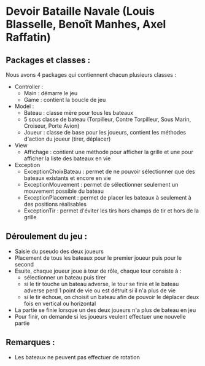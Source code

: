 # Devoir Bataille Navale (Louis Blasselle, Benoît Manhes, Axel Raffatin)

## Packages et classes :
Nous avons 4 packages qui contiennent chacun plusieurs classes :
  - Controller :
    - Main : démarre le jeu
    - Game : contient la boucle de jeu
  - Model :
    - Bateau : classe mère pour tous les bateaux
    - 5 sous classe de bateau (Torpilleur, Contre Torpilleur, Sous Marin, Croiseur, Porte Avion)
    - Joueur : classe de base pour les joueurs, contient les méthodes d'action du joueur (tirer, déplacer)
  - View
    - Affichage : contient une méthode pour afficher la grille et une pour afficher la liste des bateaux en vie
  - Exception
    - ExceptionChoixBateau : permet de ne pouvoir sélectionner que des bateaux existants et encore en vie
    - ExceptionMouvement : permet de sélectionner seulement un mouvement possible du bateau
    - ExceptionPlacement : permet de placer les bateaux à seulement à des positions réalisables
    - ExceptionTir : permet d'éviter les tirs hors champs de tir et hors de la grille
  
## Déroulement du jeu :
  - Saisie du pseudo des deux joueurs
  - Placement de tous les bateaux pour le premier joueur puis pour le second
  - Esuite, chaque joueur joue à tour de rôle, chaque tour consiste à :
    - sélectionner un bateau puis tirer
    - si le tir touche un bateau adverse, le tour se finie et le bateau adverse perd 1 point de vie ou est détruit si il n'a plus de vie
    - si le tir échoue, on choisit un bateau afin de pouvoir le déplacer deux fois en vertical ou horizontal
  - La partie se finie lorsque un des deux joueurs n'a plus de bateau en jeu
  - Pour finir, on demande si les joueurs veulent effectuer une nouvelle partie
  
## Remarques :
  - Les bateaux ne peuvent pas effectuer de rotation
